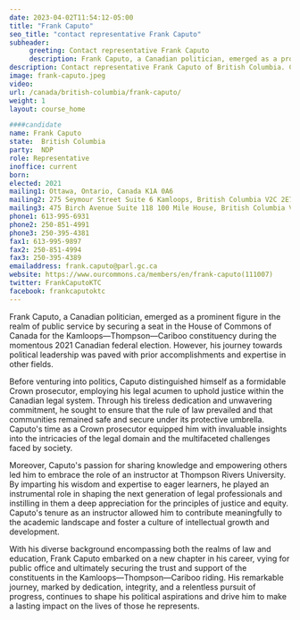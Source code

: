 ```yaml
---
date: 2023-04-02T11:54:12-05:00
title: "Frank Caputo"
seo_title: "contact representative Frank Caputo"
subheader:
     greeting: Contact representative Frank Caputo
     description: Frank Caputo, a Canadian politician, emerged as a prominent figure in the realm of public service by securing a seat in the House of Commons of Canada for the Kamloops—Thompson—Cariboo constituency during the momentous 2021 Canadian federal election. However, his journey towards political leadership was paved with prior accomplishments and expertise in other fields.
description: Contact representative Frank Caputo of British Columbia. Contact information for Frank Caputo includes email address, phone number, and mailing address.
image: frank-caputo.jpeg
video:
url: /canada/british-columbia/frank-caputo/
weight: 1
layout: course_home

####candidate
name: Frank Caputo
state:	British Columbia
party:	NDP
role: Representative
inoffice: current
born: 
elected: 2021
mailing1: Ottawa, Ontario, Canada K1A 0A6
mailing2: 275 Seymour Street Suite 6 Kamloops, British Columbia V2C 2E7
mailing3: 475 Birch Avenue Suite 118 100 Mile House, British Columbia V0K 2E0
phone1: 613-995-6931
phone2: 250-851-4991
phone3: 250-395-4381
fax1: 613-995-9897
fax2: 250-851-4994
fax3: 250-395-4389
emailaddress: frank.caputo@parl.gc.ca
website: https://www.ourcommons.ca/members/en/frank-caputo(111007)
twitter: FrankCaputoKTC
facebook: frankcaputoktc
---
```


Frank Caputo, a Canadian politician, emerged as a prominent figure in the realm of public service by securing a seat in the House of Commons of Canada for the Kamloops—Thompson—Cariboo constituency during the momentous 2021 Canadian federal election. However, his journey towards political leadership was paved with prior accomplishments and expertise in other fields.

Before venturing into politics, Caputo distinguished himself as a formidable Crown prosecutor, employing his legal acumen to uphold justice within the Canadian legal system. Through his tireless dedication and unwavering commitment, he sought to ensure that the rule of law prevailed and that communities remained safe and secure under its protective umbrella. Caputo's time as a Crown prosecutor equipped him with invaluable insights into the intricacies of the legal domain and the multifaceted challenges faced by society.

Moreover, Caputo's passion for sharing knowledge and empowering others led him to embrace the role of an instructor at Thompson Rivers University. By imparting his wisdom and expertise to eager learners, he played an instrumental role in shaping the next generation of legal professionals and instilling in them a deep appreciation for the principles of justice and equity. Caputo's tenure as an instructor allowed him to contribute meaningfully to the academic landscape and foster a culture of intellectual growth and development.

With his diverse background encompassing both the realms of law and education, Frank Caputo embarked on a new chapter in his career, vying for public office and ultimately securing the trust and support of the constituents in the Kamloops—Thompson—Cariboo riding. His remarkable journey, marked by dedication, integrity, and a relentless pursuit of progress, continues to shape his political aspirations and drive him to make a lasting impact on the lives of those he represents.
